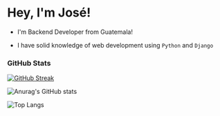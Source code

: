 
# Hey, I'm José!

- I'm Backend Developer from Guatemala!

- I have solid knowledge of web development using `Python` and `Django`

### GitHub Stats

[![GitHub Streak](https://github-readme-streak-stats.herokuapp.com?user=BrayanTM&theme=prussian)](https://git.io/streak-stats)

![Anurag's GitHub stats](https://github-readme-stats.vercel.app/api?username=BrayanTM&show_icons=true&theme=prussian)

![Top Langs](https://github-readme-stats.vercel.app/api/top-langs/?username=BrayanTM&layout=compact&theme=prussian)

